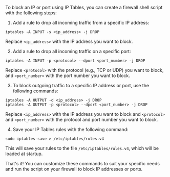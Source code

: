 

To block an IP or port using IP Tables, you can create a firewall shell script with the following steps:

1. Add a rule to drop all incoming traffic from a specific IP address:

```
iptables -A INPUT -s <ip_address> -j DROP
```

Replace `<ip_address>` with the IP address you want to block.

2. Add a rule to drop all incoming traffic on a specific port:

```
iptables -A INPUT -p <protocol> --dport <port_number> -j DROP
```

Replace `<protocol>` with the protocol (e.g., TCP or UDP) you want to block, and `<port_number>` with the port number you want to block.

3. To block outgoing traffic to a specific IP address or port, use the following commands:

```
iptables -A OUTPUT -d <ip_address> -j DROP
iptables -A OUTPUT -p <protocol> --dport <port_number> -j DROP
```

Replace `<ip_address>` with the IP address you want to block and `<protocol>` and `<port_number>` with the protocol and port number you want to block.

4. Save your IP Tables rules with the following command:

```
sudo iptables-save > /etc/iptables/rules.v4
```

This will save your rules to the file `/etc/iptables/rules.v4`, which will be loaded at startup.

That's it! You can customize these commands to suit your specific needs and run the script on your firewall to block IP addresses or ports.